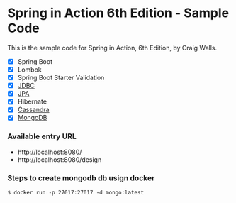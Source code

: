 # Spring in Action 6th Edition - Sample Code

This is the sample code for Spring in Action, 6th Edition, by Craig Walls.

- [x] Spring Boot
- [X] Lombok
- [X] Spring Boot Starter Validation
- [X] [JDBC](https://github.com/canessaalvamiguel/spring-in-action-6th/tree/tacocloud-Using-relational-db-h2-spring-data-jdbc)
- [x] [JPA](https://github.com/canessaalvamiguel/spring-in-action-6th/tree/tacocloud-Using-relational-db-h2-spring-data-jpa)
- [x] Hibernate
- [X] [Cassandra](https://github.com/canessaalvamiguel/spring-in-action-6th/tree/tacocloud-Using-noSql-Apache-Cassandra)
- [X] [MongoDB](https://github.com/canessaalvamiguel/spring-in-action-6th/tree/tacocloud-Using-noSql-MongoDB)

### Available entry URL
- http://localhost:8080/
- http://localhost:8080/design

### Steps to create mongodb db usign docker

```
$ docker run -p 27017:27017 -d mongo:latest
```
